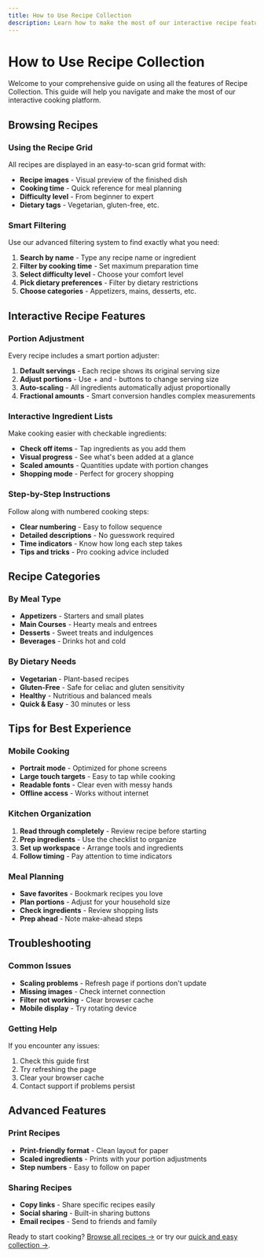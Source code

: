 ```yaml
---
title: How to Use Recipe Collection
description: Learn how to make the most of our interactive recipe features.
---
```


# How to Use Recipe Collection

Welcome to your comprehensive guide on using all the features of Recipe Collection. This guide will help you navigate and make the most of our interactive cooking platform.

## Browsing Recipes

### Using the Recipe Grid
All recipes are displayed in an easy-to-scan grid format with:
- **Recipe images** - Visual preview of the finished dish
- **Cooking time** - Quick reference for meal planning
- **Difficulty level** - From beginner to expert
- **Dietary tags** - Vegetarian, gluten-free, etc.

### Smart Filtering
Use our advanced filtering system to find exactly what you need:

1. **Search by name** - Type any recipe name or ingredient
2. **Filter by cooking time** - Set maximum preparation time
3. **Select difficulty level** - Choose your comfort level
4. **Pick dietary preferences** - Filter by dietary restrictions
5. **Choose categories** - Appetizers, mains, desserts, etc.

## Interactive Recipe Features

### Portion Adjustment
Every recipe includes a smart portion adjuster:

1. **Default servings** - Each recipe shows its original serving size
2. **Adjust portions** - Use + and - buttons to change serving size
3. **Auto-scaling** - All ingredients automatically adjust proportionally
4. **Fractional amounts** - Smart conversion handles complex measurements

### Interactive Ingredient Lists
Make cooking easier with checkable ingredients:

- **Check off items** - Tap ingredients as you add them
- **Visual progress** - See what's been added at a glance
- **Scaled amounts** - Quantities update with portion changes
- **Shopping mode** - Perfect for grocery shopping

### Step-by-Step Instructions
Follow along with numbered cooking steps:

- **Clear numbering** - Easy to follow sequence
- **Detailed descriptions** - No guesswork required
- **Time indicators** - Know how long each step takes
- **Tips and tricks** - Pro cooking advice included

## Recipe Categories

### By Meal Type
- **Appetizers** - Starters and small plates
- **Main Courses** - Hearty meals and entrees
- **Desserts** - Sweet treats and indulgences
- **Beverages** - Drinks hot and cold

### By Dietary Needs
- **Vegetarian** - Plant-based recipes
- **Gluten-Free** - Safe for celiac and gluten sensitivity
- **Healthy** - Nutritious and balanced meals
- **Quick & Easy** - 30 minutes or less

## Tips for Best Experience

### Mobile Cooking
- **Portrait mode** - Optimized for phone screens
- **Large touch targets** - Easy to tap while cooking
- **Readable fonts** - Clear even with messy hands
- **Offline access** - Works without internet

### Kitchen Organization
1. **Read through completely** - Review recipe before starting
2. **Prep ingredients** - Use the checklist to organize
3. **Set up workspace** - Arrange tools and ingredients
4. **Follow timing** - Pay attention to time indicators

### Meal Planning
- **Save favorites** - Bookmark recipes you love
- **Plan portions** - Adjust for your household size
- **Check ingredients** - Review shopping lists
- **Prep ahead** - Note make-ahead steps

## Troubleshooting

### Common Issues
- **Scaling problems** - Refresh page if portions don't update
- **Missing images** - Check internet connection
- **Filter not working** - Clear browser cache
- **Mobile display** - Try rotating device

### Getting Help
If you encounter any issues:
1. Check this guide first
2. Try refreshing the page
3. Clear your browser cache
4. Contact support if problems persist

## Advanced Features

### Print Recipes
- **Print-friendly format** - Clean layout for paper
- **Scaled ingredients** - Prints with your portion adjustments
- **Step numbers** - Easy to follow on paper

### Sharing Recipes
- **Copy links** - Share specific recipes easily
- **Social sharing** - Built-in sharing buttons
- **Email recipes** - Send to friends and family

Ready to start cooking? [Browse all recipes →](/recipes/) or try our [quick and easy collection →](/categories/quick-easy/).